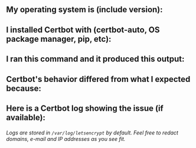## My operating system is (include version):


## I installed Certbot with (certbot-auto, OS package manager, pip, etc):


## I ran this command and it produced this output:


## Certbot's behavior differed from what I expected because:


## Here is a Certbot log showing the issue (if available):
###### Logs are stored in `/var/log/letsencrypt` by default. Feel free to redact domains, e-mail and IP addresses as you see fit.

